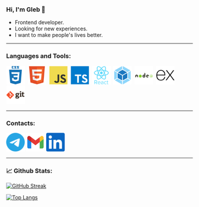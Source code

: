 <!-- <div id="header" align="center" width="50" height="50">
  <img src="https://media.giphy.com/media/EOmYN5kVP3W2Lyn6dx/giphy.gif" width="300"/>
</div>
 -->
### Hi, I'm Gleb :hugs: 
<!-- Нахожусь в поисках интересной работы на должность Frontend Developer <img src="https://media.giphy.com/media/WUlplcMpOCEmTGBtBW/giphy.gif" width="30">. -->
<!-- 
<img src="https://komarev.com/ghpvc/?username=Kaygorodcevg&style=flat-square&color=blue" alt=""/> -->

<!-- ### :supervillain_man: Обо мне : -->
- Frontend developer.
- Looking for new experiences.
- I want to make people's lives better.

---

### Languages and Tools:

<div>
  <img src="https://github.com/devicons/devicon/blob/master/icons/css3/css3-plain-wordmark.svg"  title="CSS3" alt="CSS" width="50" height="50"/>&nbsp;
  <img src="https://github.com/devicons/devicon/blob/master/icons/html5/html5-original.svg" title="HTML5" alt="HTML" width="50" height="50"/>&nbsp;
  <img src="https://github.com/devicons/devicon/blob/master/icons/javascript/javascript-original.svg" title="JavaScript" alt="JavaScript" width="50" height="50"/>&nbsp;
  <img src="https://github.com/devicons/devicon/blob/master/icons/typescript/typescript-original.svg" title="TypeScript" alt="TypeScript" width="50" height="50"/>&nbsp;
  <img src="https://github.com/devicons/devicon/blob/master/icons/react/react-original-wordmark.svg" title="React" alt="React" width="50" height="50"/>&nbsp;
  <img src="https://github.com/devicons/devicon/blob/master/icons/webpack/webpack-original.svg" title="Webpack" alt="Webpack" width="50" height="50"/>&nbsp;
  <img src="https://github.com/devicons/devicon/blob/master/icons/nodejs/nodejs-original-wordmark.svg" title="NodeJS" alt="NodeJS" width="50" height="50"/>&nbsp;
  <img src="https://github.com/devicons/devicon/blob/master/icons/express/express-original.svg" title="Express" alt="Express" width="50" height="50"/>&nbsp;
  <img src="https://github.com/devicons/devicon/blob/master/icons/git/git-original-wordmark.svg" title="Git" **alt="Git" width="50" height="50"/>
</div>

---

### Contacts:

[<img src="./svg/telegram.svg" width="50px" height="50px">](https://t.me/wsadfg)
[<img src="./svg/icons8-gmail.svg" width="50px" height="50px">](mailto:kaygorodcevg@gmail.com)
[<img src="./svg/linkedin.svg" width="50px" height="50px">](https:)

<!-- <div id="badges" >
  <a href="your-linkedin-URL">
    <img src="https://img.shields.io/badge/LinkedIn-blue?style=for-the-badge&logo=linkedin&logoColor=white" alt="LinkedIn Badge"/>
  </a>
  <a href="kaygorodcevg@gmail.com">
    <img src="https://img.shields.io/badge/Email-yellow?style=for-the-badge&logo=email&logoColor=white" alt="Email Badge"/>
  </a>
  <a href="t.me/wsadfg">
    <img src="https://img.shields.io/badge/Telegram-grey?style=for-the-badge&logo=telegram&logoColor=white" alt="Telegram Badge"/>
  </a>
</div> -->

---

### :chart_with_upwards_trend: Github Stats:

[![GitHub Streak](http://github-readme-streak-stats.herokuapp.com?user=Kaygorodcevg)](https://git.io/streak-stats)

[![Top Langs](https://github-readme-stats.vercel.app/api/top-langs/?username=Kaygorodcevg&layout=compact)](https://github.com/anuraghazra/github-readme-stats)



<!--
**Kaygorodcevg/Kaygorodcevg** is a ✨ _special_ ✨ repository because its `README.md` (this file) appears on your GitHub profile.

Here are some ideas to get you started:

- 🔭 I’m currently working on ...
- 🌱 I’m currently learning ...
- 👯 I’m looking to collaborate on ...
- 🤔 I’m looking for help with ...
- 💬 Ask me about ...
- 📫 How to reach me: ...
- 😄 Pronouns: ...
- ⚡ Fun fact: ...
-->

